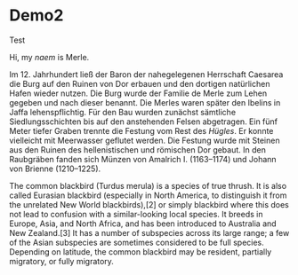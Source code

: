 # Demo2
Test

Hi, my *naem* is Merle.

Im 12. Jahrhundert ließ der Baron der nahegelegenen Herrschaft Caesarea die Burg auf den Ruinen von Dor erbauen und den dortigen natürlichen Hafen wieder nutzen. Die Burg wurde der Familie de Merle zum Lehen gegeben und nach dieser benannt. Die Merles waren später den Ibelins in Jaffa lehenspflichtig. Für den Bau wurden zunächst sämtliche Siedlungsschichten bis auf den anstehenden Felsen abgetragen. Ein fünf Meter tiefer Graben trennte die Festung vom Rest des *Hügles*. Er konnte vielleicht mit Meerwasser geflutet werden. Die Festung wurde mit Steinen aus den Ruinen des hellenistischen und römischen Dor gebaut. In den Raubgräben fanden sich Münzen von Amalrich I. (1163–1174) und Johann von Brienne (1210–1225). 

The common blackbird (Turdus merula) is a species of true thrush. It is also called Eurasian blackbird (especially in North America, to distinguish it from the unrelated New World blackbirds),[2] or simply blackbird where this does not lead to confusion with a similar-looking local species. It breeds in Europe, Asia, and North Africa, and has been introduced to Australia and New Zealand.[3] It has a number of subspecies across its large range; a few of the Asian subspecies are sometimes considered to be full species. Depending on latitude, the common blackbird may be resident, partially migratory, or fully migratory. 
